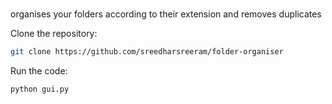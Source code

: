 #

organises your folders according to their extension and removes duplicates

Clone the repository:
```sh
git clone https://github.com/sreedharsreeram/folder-organiser
```
Run the code:
```sh
python gui.py
```

